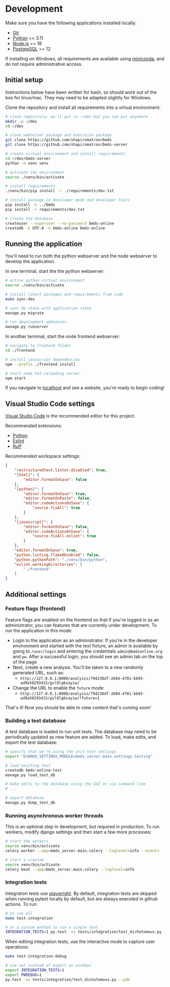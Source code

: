# Development

Make sure you have the following applications installed locally:

- [Git](https://git-scm.com/)
- [Python](https://www.python.org/) == 3.11
- [Node.js](https://nodejs.org) == 18
- [PostgreSQL](https://www.postgresql.org/) >= 12

If installing on Windows, all requirements are available using [miniconda](https://docs.conda.io/en/latest/miniconda.html), and do not require administrative access.

## Initial setup

Instructions below have been written for bash, so should work out of the box for linux/mac. They may need to be adapted slightly for Windows.

Clone the repository and install all requirements into a virtual environment:


```bash
# clone repository; we'll put in ~/dev but you can put anywhere
mkdir -p ~/dev
cd ~/dev

# clone webserver package and execution package
git clone https://github.com/shapiromatron/bmds
git clone https://github.com/shapiromatron/bmds-server

# create virtual environment and install requirements
cd ~/dev/bmds-server
python -m venv venv

# activate the environment
source ./venv/bin/activate

# install requirements
./venv/bin/pip install -r ./requirements/dev.txt

# install package in developer mode and developer tools
pip install -e ../bmds
pip install -r requirements/dev.txt

# create the database
createuser --superuser --no-password bmds-online
createdb -E UTF-8 -U bmds-online bmds-online
```

## Running the application

You'll need to run both the python webserver and the node webserver to develop the application.

In one terminal, start the the python webserver:

```bash
# active python virtual environment
source ./venv/bin/activate

# install latest packages and requirements from code
make sync-dev

# sync db state with application state
manage.py migrate

# run development webserver
manage.py runserver
```

In another terminal, start the node frontend webserver:

```bash
# navigate to frontend folder
cd ./frontend

# install javascript dependencies
npm --prefix ./frontend install

# start node hot-reloading server
npm start
```

If you navigate to [localhost](http://127.0.0.1:8000/) and see a website, you're ready to begin coding!


## Visual Studio Code settings

[Visual Studio Code](https://code.visualstudio.com/) is the recommended editor for this project.

Recommended extensions:

- [Python](https://marketplace.visualstudio.com/items?itemName=ms-python.python)
- [Eslint](https://marketplace.visualstudio.com/items?itemName=dbaeumer.vscode-eslint)
- [Ruff](https://marketplace.visualstudio.com/items?itemName=charliermarsh.ruff)

Recommended workspace settings:

```json
{
    "restructuredtext.linter.disabled": true,
    "[html]": {
        "editor.formatOnSave": false
    },
    "[python]": {
        "editor.formatOnSave": true,
        "editor.formatOnPaste": false,
        "editor.codeActionsOnSave": {
            "source.fixAll": true
        }
    },
    "[javascript]": {
        "editor.formatOnSave": false,
        "editor.codeActionsOnSave": {
            "source.fixAll.eslint": true
        }
    },
    "editor.formatOnSave": true,
    "python.linting.flake8Enabled": false,
    "python.pythonPath": "./venv/bin/python",
    "eslint.workingDirectories": [
        "./frontend"
    ]
}
```
## Additional settings

### Feature flags (frontend)

Feature flags are enabled on the frontend so that if you're logged in as an administrator, you can features that are currently under development. To run the application in this mode:

- Login to the application as an administrator. If you're in the developer environment and started with the text fixture, an admin is available by going to `/user/login` and entering the credentials `admin@bmdsonline.org` and `pw`. After a successful login, you should see an admin tab on the top of the page
- Next, create a new analysis. You'll be taken to a new randomly generated URL, such as:
    - `http://127.0.0.1:8000/analysis/794236df-2684-4781-bb95-ad9a58293d15/gvl8lg6sayiw/`
- Change the URL to enable the `future` mode:
    - `http://127.0.0.1:8000/analysis/794236df-2684-4781-bb95-ad9a58293d15/gvl8lg6sayiw/?future=1`

That's it! Now you should be able to view content that's coming soon!

### Building a test database

A test database is loaded to run unit tests. The database may need to be periodically updated as new feature are added. To load, make edits, and export the test database:

```bash
# specify that we're using the unit-test settings
export "DJANGO_SETTINGS_MODULE=bmds_server.main.settings.testing"

# load existing test
createdb bmds-online-test
manage.py load_test_db

# make edits to the database using the GUI or via command line
# ...

# export database
manage.py dump_test_db
```

### Running asynchronous worker threads

This is an optional step in development, but required in production. To run workers, modify django settings and then start a few more processes:

```bash
# start the workers
source venv/bin/activate
celery worker --app=bmds_server.main.celery --loglevel=info --events

# start a crontab
source venv/bin/activate
celery beat --app=bmds_server.main.celery --loglevel=info
```

### Integration tests

Integration tests use [playwright](https://playwright.dev/python/). By default, integration tests are skipped when running pytest locally by default, but are always executed in github actions. To run:

```bash
# to run all
make test-integration

# or a custom method to run a single test
INTEGRATION_TESTS=1 py.test -sv tests/integration/test_dichotomous.py --pdb
```

When editing integration tests, use the interactive mode to capture user operations:

```bash
make test-integration-debug

# use set instead of export on windows
export INTEGRATION_TESTS=1
export PWDEBUG=1
py.test -sv tests/integration/test_dichotomous.py --pdb
```
